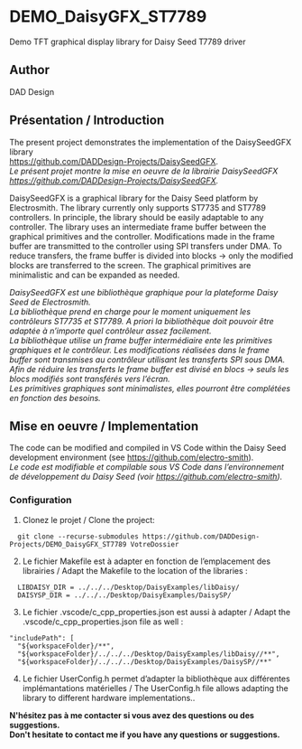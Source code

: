 # DEMO_DaisyGFX_ST7789
Demo TFT graphical display library for Daisy Seed T7789 driver

## Author
DAD Design

## Présentation / Introduction
The present project demonstrates the implementation of the DaisySeedGFX library  
https://github.com/DADDesign-Projects/DaisySeedGFX.  
*Le présent projet montre la mise en oeuvre de la librairie DaisySeedGFX*  
*https://github.com/DADDesign-Projects/DaisySeedGFX.*

DaisySeedGFX is a graphical library for the Daisy Seed platform by Electrosmith.
The library currently only supports ST7735 and ST7789 controllers. In principle, the library should be easily adaptable to any controller.
The library uses an intermediate frame buffer between the graphical primitives and the controller. Modifications made in the frame buffer are transmitted to the controller using SPI transfers under DMA. To reduce transfers, the frame buffer is divided into blocks -> only the modified blocks are transferred to the screen.
The graphical primitives are minimalistic and can be expanded as needed.

*DaisySeedGFX est une bibliothèque graphique pour la plateforme Daisy Seed de Electrosmith.*  
*La bibliothèque prend en charge pour le moment uniquement les contrôleurs ST7735 et ST7789. A priori la bibliothèque doit pouvoir être adaptée à n’importe quel contrôleur assez facilement.*  
*La bibliothèque utilise un frame buffer intermédiaire ente les primitives graphiques et le contrôleur. Les modifications réalisées dans le frame buffer sont transmises au contrôleur utilisant les transferts SPI sous DMA. Afin de réduire les transferts le frame buffer est divisé en blocs -> seuls les blocs modifiés sont transférés vers l’écran.*  
*Les primitives graphiques sont minimalistes, elles pourront être complétées en fonction des besoins.*  


## Mise en oeuvre / Implementation
The code can be modified and compiled in VS Code within the Daisy Seed development environment (see https://github.com/electro-smith).  
*Le code est modifiable et compilable sous VS Code dans l’environnement de développement du Daisy Seed (voir https://github.com/electro-smith).*

### Configuration
1. Clonez le projet / Clone the project:
```
  git clone --recurse-submodules https://github.com/DADDesign-Projects/DEMO_DaisyGFX_ST7789 VotreDossier
```
   
2. Le fichier Makefile est à adapter en fonction de l’emplacement des librairies / Adapt the Makefile to the location of the libraries : 
```
  LIBDAISY_DIR = ../../../Desktop/DaisyExamples/libDaisy/
  DAISYSP_DIR = ../../../Desktop/DaisyExamples/DaisySP/
```
3. Le fichier .vscode/c_cpp_properties.json est aussi à adapter / Adapt the .vscode/c_cpp_properties.json file as well :
```
"includePath": [
  "${workspaceFolder}/**",
  "${workspaceFolder}/../../../Desktop/DaisyExamples/libDaisy//**",
  "${workspaceFolder}/../../../Desktop/DaisyExamples/DaisySP//**"
```
4. Le fichier UserConfig.h permet d’adapter la bibliothèque aux différentes implémantations matérielles / The UserConfig.h file allows adapting the library to different hardware implementations..


**N'hésitez pas à me contacter si vous avez des questions ou des suggestions.**  
**Don't hesitate to contact me if you have any questions or suggestions.**
